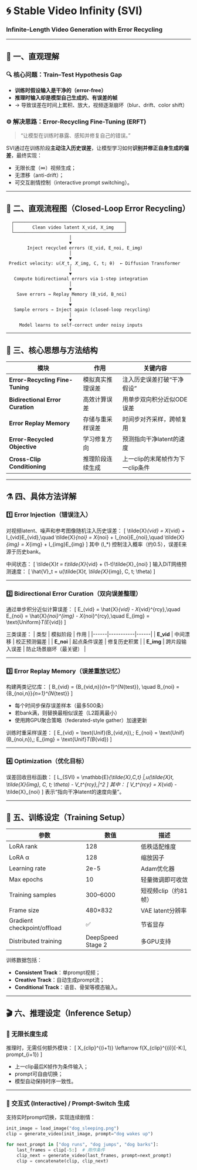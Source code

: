 # 🌀 Stable Video Infinity (SVI)
### Infinite-Length Video Generation with Error Recycling

---

## 🌈 一、直观理解

### 🔍 核心问题：Train–Test Hypothesis Gap
- **训练时假设输入是干净的（error-free）**
- **推理时输入却是模型自己生成的、有误差的帧**
- → 导致误差在时间上累积、放大，视频逐渐崩坏（blur、drift、color shift）

### ⚙️ 解决思路：Error-Recycling Fine-Tuning (ERFT)
> “让模型在训练时暴露、感知并修复自己的错误。”

SVI通过在训练阶段**主动注入历史误差**，让模型学习如何**识别并修正自身生成的偏差**，最终实现：
- 无限长度（∞）视频生成；
- 无漂移（anti-drift）；
- 可交互剧情控制（interactive prompt switching）。

---

## 🔁 二、直观流程图（Closed-Loop Error Recycling）
      ┌──────────────────────────────────────────┐
      │       Clean video latent X_vid, X_img    │
      └──────────────────────────────────────────┘
                            │
                            ▼
            Inject recycled errors (E_vid, E_noi, E_img)
                            │
                            ▼
     Predict velocity: u(𝑋̃_t, 𝑋̃_img, C, t; θ)  ← Diffusion Transformer
                            │
                            ▼
       Compute bidirectional errors via 1-step integration
                            │
                            ▼
        Save errors → Replay Memory (B_vid, B_noi)
                            │
                            ▼
       Sample errors → Inject again (closed-loop recycling)
                            │
                            ▼
         Model learns to self-correct under noisy inputs


---

## 🧠 三、核心思想与方法结构

| 模块 | 作用 | 关键内容 |
|------|------|-----------|
| **Error-Recycling Fine-Tuning** | 模拟真实推理误差 | 注入历史误差打破“干净假设” |
| **Bidirectional Error Curation** | 高效计算误差 | 用单步双向积分近似ODE误差 |
| **Error Replay Memory** | 存储与重采样误差 | 时间步对齐采样，跨帧复用 |
| **Error-Recycled Objective** | 学习修复方向 | 预测指向干净latent的速度 |
| **Cross-Clip Conditioning** | 推理阶段连续生成 | 上一clip的末尾帧作为下一clip条件 |

---

## ⚗️ 四、具体方法详解

### 1️⃣ Error Injection（错误注入）
对视频latent、噪声和参考图像随机注入历史误差：
\[
\tilde{X}_{vid} = X_{vid} + I_{vid}E_{vid},\quad 
\tilde{X}_{noi} = X_{noi} + I_{noi}E_{noi},\quad 
\tilde{X}_{img} = X_{img} + I_{img}E_{img}
\]
其中 \(I_*\) 控制注入概率（约0.5），误差E来源于历史bank。

中间状态：
\[
\tilde{X}_t = t\tilde{X}_{vid} + (1-t)\tilde{X}_{noi}
\]
输入DiT网络预测速度：
\[
\hat{V}_t = u(\tilde{X}_t, \tilde{X}_{img}, C, t; \theta)
\]

---

### 2️⃣ Bidirectional Error Curation（双向误差整理）

通过单步积分近似计算误差：
\[
E_{vid} = \hat{X}_{vid} - X_{vid}^{rcy},\quad
E_{noi} = \hat{X}_{noi}^{img} - X_{noi}^{rcy},\quad
E_{img} = \text{Uniform}_T(E_{vid})
\]

三类误差：
| 类型 | 模拟阶段 | 作用 |
|------|-----------|------|
| **E_vid** | 中间漂移 | 校正预测偏差 |
| **E_noi** | 起点条件误差 | 修复历史积累 |
| **E_img** | 跨片段输入误差 | 防止场景崩坏（最关键） |

---

### 3️⃣ Error Replay Memory（误差重放记忆）

构建两类记忆库：
\[
B_{vid} = \{B_{vid,n}\}_{n=1}^{N_{test}}, \quad
B_{noi} = \{B_{noi,n}\}_{n=1}^{N_{test}}
\]

- 每个时间步保存误差样本（最多500条）
- 若bank满，则替换最相似误差（L2距离最小）
- 使用跨GPU聚合策略（federated-style gather）加速更新

训练时重采样误差：
\[
E_{vid} = \text{Unif}(B_{vid,n}),\;
E_{noi} = \text{Unif}(B_{noi,n}),\;
E_{img} = \text{Unif}_T(B_{vid})
\]

---

### 4️⃣ Optimization（优化目标）

误差回收目标函数：
\[
L_{SVI} = \mathbb{E}_{\tilde{X},C,t}
\|\,u(\tilde{X}_t, \tilde{X}_{img}, C, t; \theta) - V_t^{rcy}\,\|^2
\]
其中：
\[
V_t^{rcy} = X_{vid} - \tilde{X}_{noi}
\]
表示“指向干净latent的速度向量”。

---

## 🧬 五、训练设定（Training Setup）

| 参数 | 数值 | 描述 |
|-------|-------|------|
| LoRA rank | 128 | 低秩适配维度 |
| LoRA α | 128 | 缩放因子 |
| Learning rate | 2e-5 | Adam优化器 |
| Max epochs | 10 | 轻量微调即可收敛 |
| Training samples | 300–6000 | 短视频clip（约81帧） |
| Frame size | 480×832 | VAE latent分辨率 |
| Gradient checkpoint/offload | ✅ | 节省显存 |
| Distributed training | DeepSpeed Stage 2 | 多GPU支持 |

训练数据包括：
- **Consistent Track**：单prompt视频；
- **Creative Track**：自动生成prompt流；
- **Conditional Track**：语音、骨架等模态输入。

---

## 🎬 六、推理设定（Inference Setup）

### 🔹 无限长度生成
推理时，无需任何额外模块：
\[
X_{clip}^{(i+1)} \leftarrow f(X_{clip}^{(i)}[-K:], prompt_{i+1})
\]
- 上一clip最后K帧作为条件输入；
- prompt可自由切换；
- 模型自动保持时序一致性。

---

### 🔹 交互式 (Interactive) / Prompt-Switch 生成

支持实时prompt切换，实现连续剧情：

```python
init_image = load_image("dog_sleeping.png")
clip = generate_video(init_image, prompt="dog wakes up")

for next_prompt in ["dog runs", "dog jumps", "dog barks"]:
    last_frames = clip[-5:]  # 用作条件
    clip_next = generate_video(last_frames, prompt=next_prompt)
    clip = concatenate(clip, clip_next)
